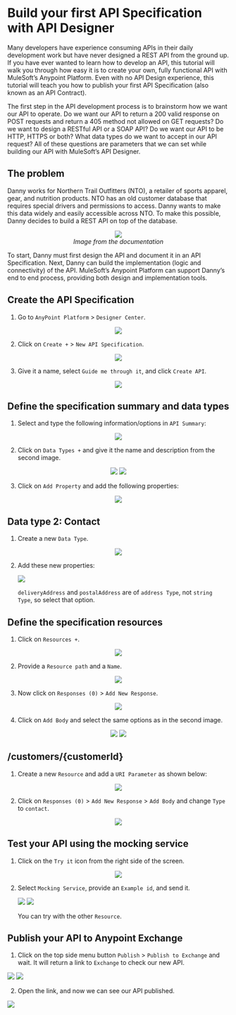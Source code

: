 # Build your first API Specification with API Designer

Many developers have experience consuming APIs in their daily development work but have never designed a REST API from the ground up. If you have ever wanted to learn how to develop an API, this tutorial will walk you through how easy it is to create your own, fully functional API with MuleSoft’s Anypoint Platform. Even with no API Design experience, this tutorial will teach you how to publish your first API Specification (also known as an API Contract).

The first step in the API development process is to brainstorm how we want our API to operate. Do we want our API to return a 200 valid response on POST requests and return a 405 method not allowed on GET requests? Do we want to design a RESTful API or a SOAP API? Do we want our API to be HTTP, HTTPS or both? What data types do we want to accept in our API request? All of these questions are parameters that we can set while building our API with MuleSoft’s API Designer.

## The problem

Danny works for Northern Trail Outfitters (NTO), a retailer of sports apparel, gear, and nutrition products. NTO has an old customer database that requires special drivers and permissions to access. Danny wants to make this data widely and easily accessible across NTO. To make this possible, Danny decides to build a REST API on top of the database.

<div align="center">
    <img src="../../Captures/Api Specification Cap/1-muleSpec.png" />
    <figcaption><i>Image from the documentation</i></figcaption>
</div>

To start, Danny must first design the API and document it in an API Specification. Next, Danny can build the implementation (logic and connectivity) of the API. MuleSoft’s Anypoint Platform can support Danny’s end to end process, providing both design and implementation tools.

## Create the API Specification

1. Go to `AnyPoint Platform` > `Designer Center`.

<div align="center">
    <img src="../../Captures/Api Specification Cap/2-muleSpec.png" />
</div>

2. Click on `Create +` > `New API Specification`.

<div align="center">
    <img src="../../Captures/Api Specification Cap/3-muleSpec.png" />
</div>

3. Give it a name, select `Guide me through it`, and click `Create API`.

<div align="center">
    <img src="../../Captures/Api Specification Cap/4-muleSpec.png" />
</div>

## Define the specification summary and data types

1. Select and type the following information/options in `API Summary`:

<div align="center">
    <img src="../../Captures/Api Specification Cap/5-muleSpec.png" />
</div>

2. Click on `Data Types +` and give it the name and description from the second image.

<div align="center">
    <img src="../../Captures/Api Specification Cap/6-muleSpec.png" />
    <img src="../../Captures/Api Specification Cap/7-muleSpec.png" />
</div>

3. Click on `Add Property` and add the following properties:

<div align="center">
    <img src="../../Captures/Api Specification Cap/8-muleSpec.png" />
</div>

## Data type 2: Contact

1. Create a new `Data Type`.

<div align="center">
    <img src="../../Captures/Api Specification Cap/9-muleSpec.png" />
</div>

2. Add these new properties:

    <img src="../../Captures/Api Specification Cap/10-muleSpec.png" />

    `deliveryAddress` and `postalAddress` are of `address Type`, not `string Type`, so select that option.

## Define the specification resources

1. Click on `Resources +`.

<div align="center">
    <img src="../../Captures/Api Specification Cap/11-muleSpec.png" />
</div>

2. Provide a `Resource path` and a `Name`.

<div align="center">
    <img src="../../Captures/Api Specification Cap/12-muleSpec.png" />
</div>

3. Now click on `Responses (0)` > `Add New Response`.

<div align="center">
    <img src="../../Captures/Api Specification Cap/13-muleSpec.png" />
</div>

4. Click on `Add Body` and select the same options as in the second image.

<div align="center">
    <img src="../../Captures/Api Specification Cap/14-muleSpec.png" />
    <img src="../../Captures/Api Specification Cap/15-muleSpec.png" />
</div>

## /customers/{customerId}

1. Create a new `Resource` and add a `URI Parameter` as shown below:

<div align="center">
    <img src="../../Captures/Api Specification Cap/16-muleSpec.png" />
</div>

2. Click on `Responses (0)` > `Add New Response` > `Add Body` and change `Type` to `contact`.

<div align="center">
    <img src="../../Captures/Api Specification Cap/17-muleSpec.png" />
</div>

## Test your API using the mocking service

1. Click on the `Try it` icon from the right side of the screen.

<div align="center">
    <img src="../../Captures/Api Specification Cap/18-muleSpec.png" />
</div>

2. Select `Mocking Service`, provide an `Example id`, and send it.

    <img src="../../Captures/Api Specification Cap/19-muleSpec.png" />
    <img src="../../Captures/Api Specification Cap/20-muleSpec.png" />

    You can try with the other `Resource`.

## Publish your API to Anypoint Exchange

1. Click on the top side menu button `Publish` > `Publish to Exchange` and wait. It will return a link to `Exchange` to check our new API.

<img src="../../Captures/Api Specification Cap/21-muleSpec.png" />
<img src="../../Captures/Api Specification Cap/22-muleSpec.png" />

2. Open the link, and now we can see our API published.

<img src="../../Captures/Api Specification Cap/23-muleSpec.png" />
